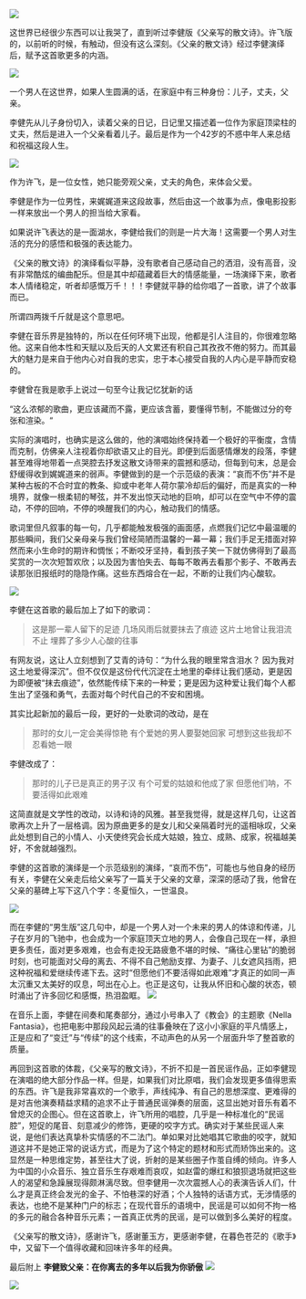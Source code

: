 ![](https://upload-images.jianshu.io/upload_images/6943526-f473abbec83f6ba8.jpg?imageMogr2/auto-orient/strip%7CimageView2/2/w/1240)

这世界已经很少东西可以让我哭了，直到听过李健版《父亲写的散文诗》。许飞版的，以前听的时候，有触动，但没有这么深刻。《父亲的散文诗》经过李健演绎后，赋予这首歌更多的内涵。

![](https://upload-images.jianshu.io/upload_images/6943526-478fbb24512b2060.jpg?imageMogr2/auto-orient/strip%7CimageView2/2/w/1240)


一个男人在这世界，如果人生圆满的话，在家庭中有三种身份：儿子，丈夫，父亲。

李健先从儿子身份切入，读着父亲的日记，日记里又描述着一位作为家庭顶梁柱的丈夫，然后是进入一个父亲看着儿子。最后是作为一个42岁的不惑中年人来总结和祝福这段人生。

![](https://upload-images.jianshu.io/upload_images/6943526-3981ab82e0fe2602.jpg?imageMogr2/auto-orient/strip%7CimageView2/2/w/1240)


作为许飞，是一位女性，她只能旁观父亲，丈夫的角色，来体会父爱。

李健是作为一位男性，来娓娓道来这段故事，然后由这一个故事为点，像电影投影一样来放出一个男人的担当给大家看。

如果说许飞表达的是一面湖水，李健给我们的则是一片大海！这需要一个男人对生活的充分的感悟和极强的表达能力。

《父亲的散文诗》的演绎看似平静，没有歌者自己感动自己的洒泪，没有高音，没有非常酷炫的编曲配乐。但是其中却蕴藏着巨大的情感能量，一场演绎下来，歌者本人情绪稳定，听者却感慨万千！！！李健就平静的给你唱了一首歌，讲了个故事而已。

所谓四两拨千斤就是这个意思吧。

李健在音乐界是独特的，所以在任何环境下出现，他都是引人注目的，你很难忽略他。这来自他本性和天赋以及后天的人文累还有积自己其孜孜不倦的努力。而其最大的魅力是来自于他内心对自我的忠实，忠于本心接受自我的人内心是平静而安稳的。

李健曾在我是歌手上说过一句至今让我记忆犹新的话

“这么浓郁的歌曲，更应该藏而不露，更应该含蓄，要懂得节制，不能做过分的夸张和渲染。“

实际的演唱时，也确实是这么做的，他的演唱始终保持着一个极好的平衡度，含情而克制，仿佛亲人注视着你却欲语又止的目光。即便到后面感情爆发的段落，李健甚至难得地带着一点哭腔去抒发这散文诗带来的震撼和感动，但每到句末，总是会舒缓得收到娓娓道来的弱声。李健做到的是一个示范级的表演：“哀而不伤”并不是某种古板的不合时宜的教条、抑或中老年人荷尔蒙冷却后的偏好，而是真实的一种境界，就像一根柔韧的琴弦，并不发出惊天动地的巨响，却可以在空气中不停的震动，不停的回响，不停的唤醒我们的内心，触动我们的情感。

歌词里但凡叙事的每一句，几乎都能触发极强的画面感，点燃我们记忆中最温暖的那些瞬间，我们父亲母亲与我们曾经简陋而温馨的一幕一幕；我们手足无措面对猝然而来小生命时的期许和惆怅；不断咬牙坚持，看到孩子笑一下就仿佛得到了最高奖赏的一次次短暂欢欣；以及因为害怕失去、每每不敢再去看那个影子、不敢再去读那张旧报纸时的隐隐作痛。这些东西熔合在一起，不断的让我们内心酸软。

![](https://upload-images.jianshu.io/upload_images/6943526-feebc6762da19331.png?imageMogr2/auto-orient/strip%7CimageView2/2/w/1240)


李健在这首歌的最后加上了如下的歌词：

> 这是那一辈人留下的足迹
> 几场风雨后就要抹去了痕迹
> 这片土地曾让我泪流不止
> 埋葬了多少人心酸的往事

有网友说，这让人立刻想到了艾青的诗句：“为什么我的眼里常含泪水？ 因为我对这土地爱得深沉”。但不仅仅是这份代代沉淀在土地里的牵绊让我们感动，更是因为即便被“抹去痕迹”，依然能传续下来的一种爱；更是因为这种爱让我们每个人都生出了坚强和勇气，去面对每个时代自己的不安和困境。

其实比起新加的最后一段，更好的一处歌词的改动，是在

> 那时的女儿一定会美得惊艳
> 有个爱她的男人要娶她回家
> 可想到这些我却不忍看她一眼

李健改成了：

> 那时的儿子已是真正的男子汉
> 有个可爱的姑娘和他成了家
> 但愿他们呐，不要活得如此艰难

这简直就是文学性的改动，以诗和诗的风雅。甚至我觉得，就是这样几句，让这首歌再次上升了一层格调。因为原曲更多的是女儿和父亲隔着时光的遥相咏叹，父亲此处想到自己的小情人、小天使终究会长成大姑娘，独立、成熟、成家，祝福越美好，不舍就越强烈。

李健的这首歌的演绎是一个示范级别的演绎，“哀而不伤”，可能也与他自身的经历有关，李健在父亲走后给父亲写了一篇关于父亲的文章，深深的感动了我，他曾在父亲的墓碑上写下这八个字：冬夏恒久，一世温良。

![](https://upload-images.jianshu.io/upload_images/6943526-eb56cc03a4de71b2.JPEG?imageMogr2/auto-orient/strip%7CimageView2/2/w/1240)


而在李健的“男生版”这几句中，却是一个男人对一个未来的男人的体谅和传递，儿子在岁月的飞驰中，也会成为一个家庭顶天立地的男人，会像自己现在一样，承担更多责任，面对更多艰难，也会有走投无路疲惫不堪的时候、“痛往心里钻”的脆弱时刻，也可能面对父母的离去、不得不自己勉励支撑、为妻子、儿女遮风挡雨，把这种祝福和爱继续传递下去。这时“但愿他们不要活得如此艰难”才真正的如同一声太沉重又太美好的叹息，呵出在心上。也正是这句，让我从怀旧和心酸的状态，顿时涌出了许多回忆和感慨，热泪盈眶。
![](https://upload-images.jianshu.io/upload_images/6943526-97e845e72472994b.png?imageMogr2/auto-orient/strip%7CimageView2/2/w/1240)


在音乐上面，李健在间奏和尾奏部分，通过小号串入了《教会》的主题歌《Nella Fantasia》，也把电影中那段风起云涌的往事叠映在了这小小家庭的平凡情感上，正是应和了“变迁”与“传续”的这个线索，不动声色的从另一个层面升华了整首歌的质量。

再回到这首歌的体裁，《父亲写的散文诗》，不折不扣是一首民谣作品，正如李健现在演唱的绝大部分作品一样。但是，如果我们对比原唱，我们会发现更多值得思索的东西。许飞是我非常喜欢的一个歌手，声线纯净、有自己的思想深度、更难得的是对吉他演奏精益求精的追求不止于普通民谣弹奏的层面，这显出她对音乐有着不曾熄灭的企图心。但在这首歌上，许飞所用的唱腔，几乎是一种标准化的“民谣腔”，短促的尾音、刻意减少的修饰，更硬的咬字方式。确实对于某些民谣人来说，是他们表达真挚朴实情感的不二法门。单如果对比她唱其它歌曲的咬字，就知道这并不是她正常的说话方式，而是为了这个特定的题材和形式而矫饰出来的。这显然是一种思维定势，甚至往大了说，折射的是某些圈子作茧自缚的倾向。许多人为中国的小众音乐、独立音乐生存艰难而哀叹，如赵雷的爆红和狼狈退场就把这些人的渴望和急躁展现得颇淋漓尽致。但李健用一次次震撼人心的表演告诉人们，什么才是真正终会发光的金子、不怕巷深的好酒；个人独特的话语方式，无涉情感的表达，也绝不是某种门户的标志；在现代音乐的语境中，民谣是可以如何不拘一格的多元的融合各种音乐元素；一首真正优秀的民谣，是可以做到多么美好的程度。

《父亲写的散文诗》，感谢许飞，感谢董玉方，更感谢李健，在暮色苍茫的《歌手》中，又留下一个值得收藏和回味许多年的经典。

最后附上 **李健致父亲：在你离去的多年以后我为你骄傲**
![](https://upload-images.jianshu.io/upload_images/6943526-b9a8bd167263c603.jpg?imageMogr2/auto-orient/strip%7CimageView2/2/w/1240)

![](https://upload-images.jianshu.io/upload_images/6943526-a4da6913736db771.gif?imageMogr2/auto-orient/strip)











